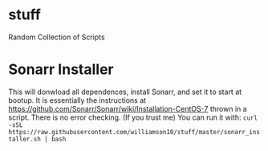 # stuff
Random Collection of Scripts

# Sonarr Installer
This will donwload all dependences, install Sonarr, and set it to start at bootup. It is essentially the instructions at  https://github.com/Sonarr/Sonarr/wiki/Installation-CentOS-7 thrown in a script. There is no error checking. (If you trust me) You can run it with: 
``` curl -sSL https://raw.githubusercontent.com/williamson10/stuff/master/sonarr_installer.sh | bash ```
